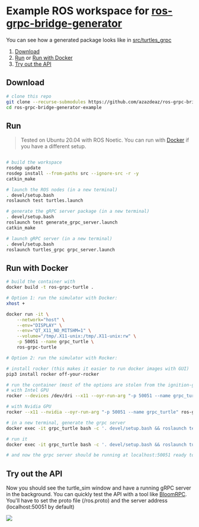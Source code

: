 # Example ROS workspace for [ros-grpc-bridge-generator](https://github.com/azazdeaz/ros-grpc-bridge-generator)

You can see how a generated package looks like in [src/turtles_grpc](/src/turtles_grpc)
 1. [Download](#Download)
 2. [Run](#Run) or [Run with Docker](#run-with-docker)
 3. [Try out the API](#try-out-the-api)

## Download
```bash
# clone this repo
git clone --recurse-submodules https://github.com/azazdeaz/ros-grpc-bridge-generator-example
cd ros-grpc-bridge-generator-example
```

## Run 
> Tested on Ubuntu 20.04 with ROS Noetic. You can run with [Docker](#run-with-docker) if you have a different setup. 

```bash

# build the workspace
rosdep update
rosdep install --from-paths src --ignore-src -r -y
catkin_make

# launch the ROS nodes (in a new terminal)
. devel/setup.bash
roslaunch test turtles.launch

# generate the gRPC server package (in a new terminal)
. devel/setup.bash
roslaunch test generate_grpc_server.launch
catkin_make

# launch gRPC server (in a new terminal)
. devel/setup.bash
roslaunch turtles_grpc grpc_server.launch
```

## Run with Docker
```bash
# build the container with
docker build -t ros-grpc-turtle .
```

```bash
# Option 1: run the simulator with Docker:
xhost +

docker run -it \
    --network="host" \
    --env="DISPLAY" \
    --env="QT_X11_NO_MITSHM=1" \
    --volume="/tmp/.X11-unix:/tmp/.X11-unix:rw" \
    -p 50051 --name grpc_turtle \
    ros-grpc-turtle

# Option 2: run the simulator with Rocker:

# install rocker (this makes it easier to run docker images with GUI)
pip3 install rocker off-your-rocker

# run the container (most of the options are stolen from the ignition-gym readme, hope they will work for you too :) )
# with Intel GPU
rocker --devices /dev/dri --x11 --oyr-run-arg "-p 50051 --name grpc_turtle" ros-grpc-turtle

# with Nvidia GPU
rocker --x11 --nvidia --oyr-run-arg "-p 50051 --name grpc_turtle" ros-grpc-turtle
```

```bash
# in a new terminal, generate the grpc server
docker exec -it grpc_turtle bash -c '. devel/setup.bash && roslaunch test generate_grpc_server.launch && catkin_make'

# run it
docker exec -it grpc_turtle bash -c '. devel/setup.bash && roslaunch turtles_grpc grpc_server.launch'

# and now the grpc server should be running at localhost:50051 ready to operate the turtle ٩(^‿^)۶!
```

## Try out the API

Now you should see the turtle_sim window and have a running gRPC server in the background. You can quickly test the API with a tool like [BloomRPC](https://github.com/uw-labs/bloomrpc). You'll have to set the proto file (<generated pkg>/ros.proto) and the server address (localhost:50051 by default)

 ![](https://github.com/azazdeaz/ros-grpc-bridge-generator/blob/ros/images/demo.gif)
